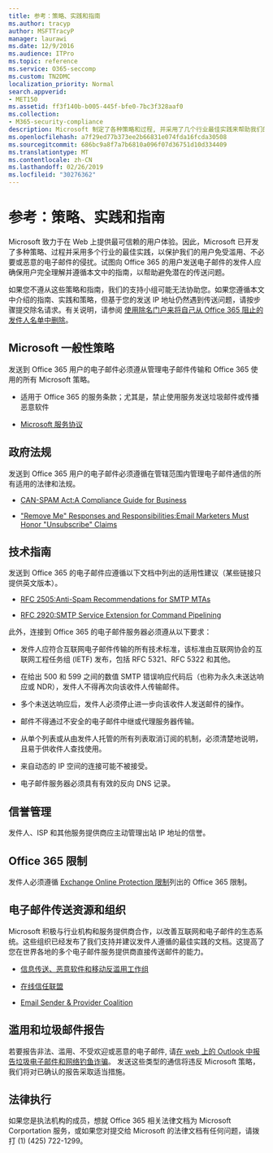 ```yaml
---
title: 参考：策略、实践和指南
ms.author: tracyp
author: MSFTTracyP
manager: laurawi
ms.date: 12/9/2016
ms.audience: ITPro
ms.topic: reference
ms.service: O365-seccomp
ms.custom: TN2DMC
localization_priority: Normal
search.appverid:
- MET150
ms.assetid: ff3f140b-b005-445f-bfe0-7bc3f328aaf0
ms.collection:
- M365-security-compliance
description: Microsoft 制定了各种策略和过程, 并采用了几个行业最佳实践来帮助我们的用户避免滥用、不受欢迎或恶意的电子邮件。
ms.openlocfilehash: a7f29ed77b373ee2b66831e074fda16fcda30508
ms.sourcegitcommit: 686bc9a8f7a7b6810a096f07d36751d10d334409
ms.translationtype: MT
ms.contentlocale: zh-CN
ms.lasthandoff: 02/26/2019
ms.locfileid: "30276362"
---
```

# <a name="reference-policies-practices-and-guidelines"></a>参考：策略、实践和指南
  
Microsoft 致力于在 Web 上提供最可信赖的用户体验。因此，Microsoft 已开发了多种策略、过程并采用多个行业的最佳实践，以保护我们的用户免受滥用、不必要或恶意的电子邮件的侵扰。试图向 Office 365 的用户发送电子邮件的发件人应确保用户完全理解并遵循本文中的指南，以帮助避免潜在的传送问题。
  
如果您不遵从这些策略和指南，我们的支持小组可能无法协助您。如果您遵循本文中介绍的指南、实践和策略，但基于您的发送 IP 地址仍然遇到传送问题，请按步骤提交除名请求。有关说明，请参阅 [使用除名门户来将自己从 Office 365 阻止的发件人名单中删除](use-the-delist-portal-to-remove-yourself-from-the-office-365-blocked-senders-lis.md)。
  
## <a name="general-microsoft-policies"></a>Microsoft 一般性策略
<a name="GenMsftPolicies"> </a>

发送到 Office 365 用户的电子邮件必须遵从管理电子邮件传输和 Office 365 使用的所有 Microsoft 策略。
  
- 适用于 Office 365 的服务条款；尤其是，禁止使用服务发送垃圾邮件或传播恶意软件
    
- [Microsoft 服务协议](https://www.microsoft.com/servicesagreement/)
    
## <a name="governmental-regulations"></a>政府法规
<a name="GovtRegulations"> </a>

发送到 Office 365 用户的电子邮件必须遵循在管辖范围内管理电子邮件通信的所有适用的法律和法规。
  
- [CAN-SPAM Act:A Compliance Guide for Business](https://www.ftc.gov/tips-advice/business-center/guidance/can-spam-act-compliance-guide-business)
    
- ["Remove Me" Responses and Responsibilities:Email Marketers Must Honor "Unsubscribe" Claims](https://www.lawpublish.com/ftc-emai-marketers-unsubscribe-claims.mdl)
    
## <a name="technical-guidelines"></a>技术指南
<a name="TechGuidelines"> </a>

发送到 Office 365 的电子邮件应遵循以下文档中列出的适用性建议（某些链接只提供英文版本）。
  
- [RFC 2505:Anti-Spam Recommendations for SMTP MTAs](https://www.ietf.org/rfc/rfc2505.txt)
    
- [RFC 2920:SMTP Service Extension for Command Pipelining](https://www.ietf.org/rfc/rfc2920.txt)
    
此外，连接到 Office 365 的电子邮件服务器必须遵从以下要求：
  
- 发件人应符合互联网电子邮件传输的所有技术标准，该标准由互联网协会的互联网工程任务组 (IETF) 发布，包括 RFC 5321、RFC 5322 和其他。 
    
- 在给出 500 和 599 之间的数值 SMTP 错误响应代码后（也称为永久未送达响应或 NDR），发件人不得再次向该收件人传输邮件。
    
- 多个未送达响应后，发件人必须停止进一步向该收件人发送邮件的操作。
    
- 邮件不得通过不安全的电子邮件中继或代理服务器传输。
    
- 从单个列表或从由发件人托管的所有列表取消订阅的机制，必须清楚地说明，且易于供收件人查找使用。
    
- 来自动态的 IP 空间的连接可能不被接受。
    
- 电子邮件服务器必须具有有效的反向 DNS 记录。
    
## <a name="reputation-management"></a>信誉管理
<a name="RepManagement"> </a>

发件人、ISP 和其他服务提供商应主动管理出站 IP 地址的信誉。
  
## <a name="office-365-limits"></a>Office 365 限制
<a name="sectionSection4"> </a>

发件人必须遵循 [Exchange Online Protection 限制](https://technet.microsoft.com/library/exchange-online-protection-limits.aspx)列出的 Office 365 限制。
  
## <a name="email-delivery-resources-and-organizations"></a>电子邮件传送资源和组织
<a name="sectionSection5"> </a>

Microsoft 积极与行业机构和服务提供商合作，以改善互联网和电子邮件的生态系统。这些组织已经发布了我们支持并建议发件人遵循的最佳实践的文档。这提高了您在世界各地的多个电子邮件服务提供商直接传送邮件的能力。
  
- [信息传送、恶意软件和移动反滥用工作组](https://www.m3aawg.org/)
    
- [在线信任联盟](https://www.otalliance.org/resources)
    
- [Email Sender &amp; Provider Coalition](http://www.espcoalition.org/)
    
## <a name="abuse-and-spam-reporting"></a>滥用和垃圾邮件报告
<a name="AbuseSpamReports"> </a>

若要报告非法、滥用、不受欢迎或恶意的电子邮件, 请[在 web 上的 Outlook 中报告垃圾电子邮件和网络钓鱼诈骗](report-junk-email-and-phishing-scams-in-outlook-on-the-web-eop.md)。 发送这些类型的通信将违反 Microsoft 策略，我们将对已确认的报告采取适当措施。
  
## <a name="law-enforcement"></a>法律执行
<a name="sectionSection7"> </a>

如果您是执法机构的成员，想就 Office 365 相关法律文档为 Microsoft Corportation 服务，或如果您对提交给 Microsoft 的法律文档有任何问题，请拨打 (1) (425) 722-1299。
  

